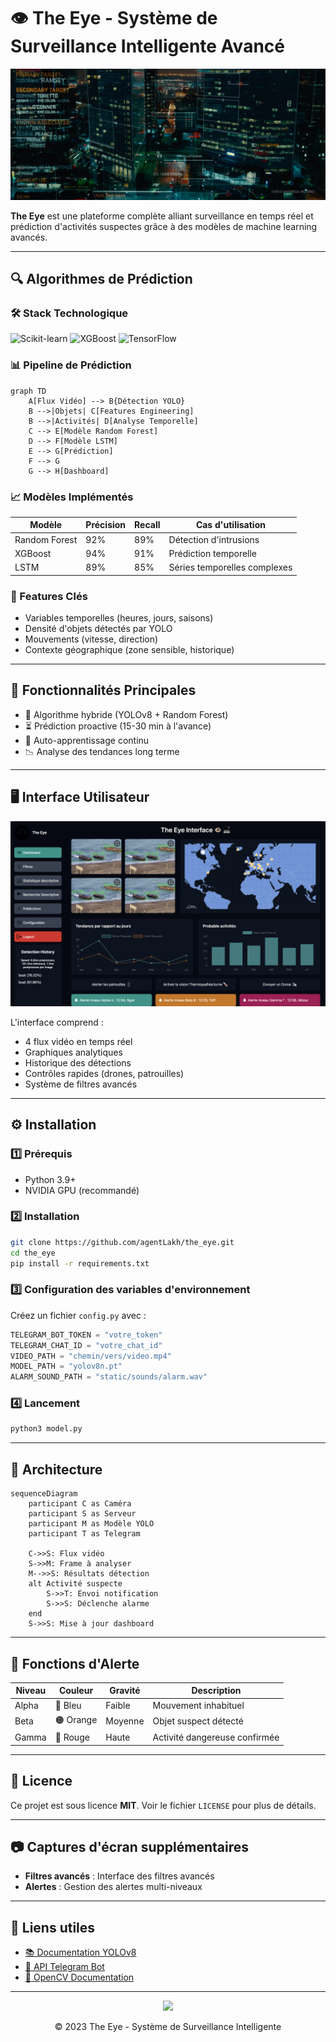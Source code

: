 # 👁️ The Eye - Système de Surveillance Intelligente Avancé

![Bannière du projet](static/images/banner.jpg)

**The Eye** est une plateforme complète alliant surveillance en temps réel et prédiction d'activités suspectes grâce à des modèles de machine learning avancés.

---

## 🔍 Algorithmes de Prédiction

### 🛠️ Stack Technologique

![Scikit-learn](https://img.shields.io/badge/Scikit--learn-1.2+-blue?logo=scikit-learn) ![XGBoost](https://img.shields.io/badge/XGBoost-1.7+-green?logo=xgboost) ![TensorFlow](https://img.shields.io/badge/TensorFlow-2.12+-orange?logo=tensorflow)

### 📊 Pipeline de Prédiction
```mermaid
graph TD
    A[Flux Vidéo] --> B{Détection YOLO}
    B -->|Objets| C[Features Engineering]
    B -->|Activités| D[Analyse Temporelle]
    C --> E[Modèle Random Forest]
    D --> F[Modèle LSTM]
    E --> G[Prédiction]
    F --> G
    G --> H[Dashboard]
```

### 📈 Modèles Implémentés

| Modèle         | Précision | Recall | Cas d'utilisation         |
|---------------|-----------|--------|---------------------------|
| Random Forest | 92%       | 89%    | Détection d'intrusions    |
| XGBoost       | 94%       | 91%    | Prédiction temporelle     |
| LSTM          | 89%       | 85%    | Séries temporelles complexes |

### 🔑 Features Clés

- Variables temporelles (heures, jours, saisons)
- Densité d'objets détectés par YOLO
- Mouvements (vitesse, direction)
- Contexte géographique (zone sensible, historique)

---

## 🌟 Fonctionnalités Principales

- 🤖 Algorithme hybride (YOLOv8 + Random Forest)
- ⏳ Prédiction proactive (15-30 min à l'avance)
- 🔄 Auto-apprentissage continu
- 📉 Analyse des tendances long terme

---

## 🖥️ Interface Utilisateur

![Interface](static/images/interface.png)

L'interface comprend :

- 4 flux vidéo en temps réel
- Graphiques analytiques
- Historique des détections
- Contrôles rapides (drones, patrouilles)
- Système de filtres avancés

---

## ⚙️ Installation

### 1️⃣ Prérequis

- Python 3.9+
- NVIDIA GPU (recommandé)

### 2️⃣ Installation

```bash
git clone https://github.com/agentLakh/the_eye.git
cd the_eye
pip install -r requirements.txt
```

### 3️⃣ Configuration des variables d'environnement

Créez un fichier `config.py` avec :

```python
TELEGRAM_BOT_TOKEN = "votre_token"
TELEGRAM_CHAT_ID = "votre_chat_id"
VIDEO_PATH = "chemin/vers/video.mp4"
MODEL_PATH = "yolov8n.pt"
ALARM_SOUND_PATH = "static/sounds/alarm.wav"
```

### 4️⃣ Lancement

```bash
python3 model.py
```

---

## 📡 Architecture

```mermaid
sequenceDiagram
    participant C as Caméra
    participant S as Serveur
    participant M as Modèle YOLO
    participant T as Telegram
    
    C->>S: Flux vidéo
    S->>M: Frame à analyser
    M-->>S: Résultats détection
    alt Activité suspecte
        S->>T: Envoi notification
        S->>S: Déclenche alarme
    end
    S->>S: Mise à jour dashboard
```

---

## 🚨 Fonctions d'Alerte

| Niveau | Couleur  | Gravité | Description                   |
|--------|---------|--------|--------------------------------|
| Alpha  | 🔵 Bleu  | Faible  | Mouvement inhabituel          |
| Beta   | 🟠 Orange | Moyenne | Objet suspect détecté        |
| Gamma  | 🔴 Rouge  | Haute   | Activité dangereuse confirmée |

---

## 📄 Licence

Ce projet est sous licence **MIT**. Voir le fichier `LICENSE` pour plus de détails.

---

## 📷 Captures d'écran supplémentaires

- **Filtres avancés** : Interface des filtres avancés
- **Alertes** : Gestion des alertes multi-niveaux

---

## 🔗 Liens utiles

- [📚 Documentation YOLOv8](https://github.com/ultralytics/yolov8)
- [🤖 API Telegram Bot](https://core.telegram.org/bots/api)
- [📸 OpenCV Documentation](https://docs.opencv.org/)

---

<div align="center">
    <img src="static/images/logo.png" width="200">
    <p>© 2023 The Eye - Système de Surveillance Intelligente</p>
</div>

